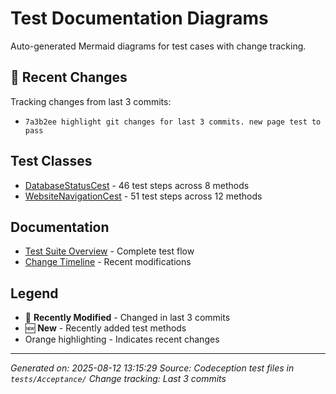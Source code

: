 # Test Documentation Diagrams

Auto-generated Mermaid diagrams for test cases with change tracking.

## 🔄 Recent Changes

Tracking changes from last 3 commits:
- `7a3b2ee highlight git changes for last 3 commits. new page test to pass`

## Test Classes

- [DatabaseStatusCest](databasestatuscest.md) - 46 test steps across 8 methods
- [WebsiteNavigationCest](websitenavigationcest.md) - 51 test steps across 12 methods

## Documentation

- [Test Suite Overview](overview.md) - Complete test flow
- [Change Timeline](changelog.md) - Recent modifications

## Legend

- 🔄 **Recently Modified** - Changed in last 3 commits
- 🆕 **New** - Recently added test methods
- Orange highlighting - Indicates recent changes

---

*Generated on: 2025-08-12 13:15:29*
*Source: Codeception test files in `tests/Acceptance/`*
*Change tracking: Last 3 commits*
